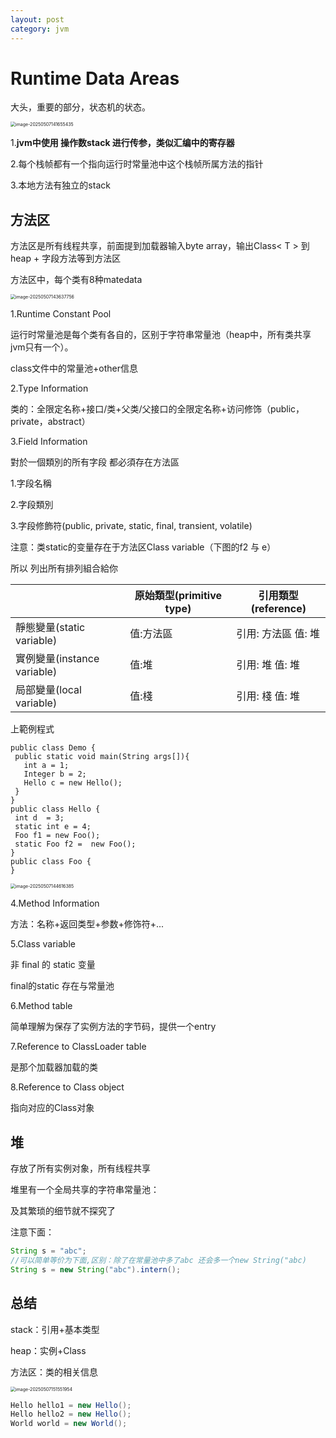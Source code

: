 ```yaml
---
layout: post
category: jvm
---
```




# Runtime Data Areas

大头，重要的部分，状态机的状态。



<img src="https://cdn.jsdelivr.net/gh/liaozk-wiki/md_img/md/image-20250507141655435.png" alt="image-20250507141655435" style="zoom:50%;" />



1.**jvm中使用 操作数stack 进行传参，类似汇编中的寄存器**

2.每个栈帧都有一个指向运行时常量池中这个栈帧所属方法的指针

3.本地方法有独立的stack



## 方法区

方法区是所有线程共享，前面提到加载器输入byte array，输出Class< T > 到heap + 字段方法等到方法区

方法区中，每个类有8种matedata

<img src="https://cdn.jsdelivr.net/gh/liaozk-wiki/md_img/md/image-20250507143637756.png" alt="image-20250507143637756" style="zoom:50%;" />



1.Runtime Constant Pool 

运行时常量池是每个类有各自的，区别于字符串常量池（heap中，所有类共享jvm只有一个）。

class文件中的常量池+other信息



2.Type Information

类的：全限定名称+接口/类+父类/父接口的全限定名称+访问修饰（public，private，abstract）



3.Field Information

對於一個類別的所有字段 都必須存在方法區

1.字段名稱

2.字段類別

3.字段修飾符(public, private, static, final, transient, volatile)



注意：类static的变量存在于方法区Class variable（下图的f2 与 e）



所以 列出所有排列組合給你

|                             | 原始類型(primitive type) | 引用類型(reference) |
| --------------------------- | ------------------------ | ------------------- |
| 靜態變量(static variable)   | 值:方法區                | 引用: 方法區 值: 堆 |
| 實例變量(instance variable) | 值:堆                    | 引用: 堆 值: 堆     |
| 局部變量(local variable)    | 值:棧                    | 引用: 棧 值: 堆     |

上範例程式

```
public class Demo {
 public static void main(String args[]){
   int a = 1;
   Integer b = 2;
   Hello c = new Hello();
 }
}
public class Hello {
 int d  = 3;
 static int e = 4;
 Foo f1 = new Foo();
 static Foo f2 =  new Foo();
}
public class Foo {
}
```



<img src="./assets/image-20250507144616385.png" alt="image-20250507144616385" style="zoom:50%;" />



4.Method Information

方法：名称+返回类型+参数+修饰符+...



5.Class variable

非 final 的 static 变量

final的static 存在与常量池



6.Method table

简单理解为保存了实例方法的字节码，提供一个entry



7.Reference to ClassLoader table

是那个加载器加载的类



8.Reference to Class object

指向对应的Class对象





## 堆

存放了所有实例对象，所有线程共享



堆里有一个全局共享的字符串常量池：

及其繁琐的细节就不探究了

注意下面：

```java
String s = "abc";
//可以简单等价为下面,区别：除了在常量池中多了abc 还会多一个new String("abc)
String s = new String("abc").intern();
```









## 总结

stack：引用+基本类型

heap：实例+Class

方法区：类的相关信息



<img src="https://cdn.jsdelivr.net/gh/liaozk-wiki/md_img/md/image-20250507151551954.png" alt="image-20250507151551954" style="zoom:50%;" />



````java
Hello hello1 = new Hello();
Hello hello2 = new Hello();
World world = new World();
````





